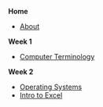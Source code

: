 **Home**
- [About](/)

**Week 1**
- [Computer Terminology](wk1/terminology.md)

**Week 2**
- [Operating Systems](wk2/operating_systems.md)
- [Intro to Excel](wk2/intro_excel.md)

